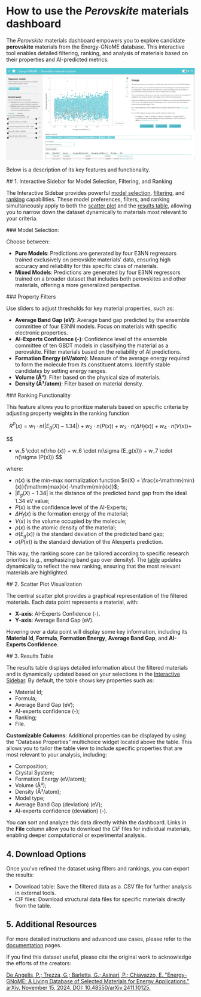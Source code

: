 # How to use the *Perovskite* materials dashboard

<div class="grid cards" markdown>

The *Perovskite* materials dashboard empowers you to explore candidate **perovskite** materials from the Energy-GNoME database. This interactive tool enables detailed filtering, ranking, and analysis of materials based on their properties and AI-predicted metrics.

</div>

<div class="grid cards" markdown>

![Web page](../../assets/perovskites/webpage.jpeg)

</div>

<div class="grid cards" markdown>

Below is a description of its key features and functionality.

</div>

<a name="sidebar">
## 1. Interactive Sidebar for Model Selection, Filtering, and Ranking
</a>

The Interactive Sidebar provides powerful [model selection](#models), [filtering](#filters), and [ranking](#ranking) capabilities. These model preferences, filters, and ranking simultaneously apply to both the [scatter plot](#plot) and the [results table](#table), allowing you to narrow down the dataset dynamically to materials most relevant to your criteria.

<a name="models">
### Model Selection:
</a>

Choose between:

* **Pure Models**: Predictions are generated by four E3NN regressors trained exclusively on perovskite materials' data, ensuring high accuracy and reliability for this specific class of materials.
* **Mixed Models**: Predictions are generated by four E3NN regressors trained on a broader dataset that includes both perovskites and other materials, offering a more generalized perspective.

<a name="filters">
### Property Filters
</a>

Use sliders to adjust thresholds for key material properties, such as:

* **Average Band Gap (eV)**: Average band gap predicted by the ensemble committee of four E3NN models. Focus on materials with specific electronic properties.
* **AI-Experts Confidence (-)**: Confidence level of the ensemble committee of ten GBDT models in classifying the material as a perovskite. Filter materials based on the reliability of AI predictions.
* **Formation Energy (eV/atom)**: Measure of the average energy required to form the molecule from its constituent atoms. Identify stable candidates by setting energy ranges.
* **Volume (Å³)**: Filter based on the physical size of materials.
* **Density (Å³/atom)**: Filter based on material density.

<a name="ranking">
### Ranking Functionality
</a>

This feature allows you to prioritize materials based on specific criteria by adjusting property weights in the ranking function

$$
R^P(x) = w_1 \cdot n(|E_g(X) - 1.34|) + w_2 \cdot n(P(x)) + w_3 \cdot n(\Delta H_f(x)) + w_4 \cdot n(V(x)) +
$$

$$
+ w_5 \cdot n(\rho (x)) + w_6 \cdot n(\sigma (E_g(x))) + w_7 \cdot n(\sigma (P(x)))
$$

where:

* $n(x)$ is the min-max normalization function $n(X) = \frac{x-\mathrm{min}(x)}{\mathrm{max}(x)-\mathrm{min}(x)}$;
* $|E_g(X) - 1.34|$ is the distance of the predicted band gap from the ideal 1.34 eV value;
* $P(x)$ is the confidence level of the AI-Experts;
* $\Delta H_f(x)$ is the formation energy of the material;
* $V(x)$ is the volume occupied by the molecule;
* $\rho (x)$ is the atomic density of the material;
* $\sigma (E_g(x))$ is the standard deviation of the predicted band gap;
* $\sigma (P(x))$ is the standard deviation of the AIexperts prediction.

This way, the ranking score can be tailored according to specific research priorities (e.g., emphasizing band gap over density).
The [table](#table) updates dynamically to reflect the new ranking, ensuring that the most relevant materials are highlighted.

<a name="plot">
## 2. Scatter Plot Visualization
</a>

The central scatter plot provides a graphical representation of the filtered materials.
Each data point represents a material, with:

* **X-axis**: AI-Experts Confidence (-).
* **Y-axis**: Average Band Gap (eV).

Hovering over a data point will display some key information, including its **Material Id**, **Formula**, **Formation Energy**, **Average Band Gap**, and **AI-Experts Confidence**.

<a name="table">
## 3. Results Table
</a>

The results table displays detailed information about the filtered materials and is dynamically updated based on your selections in the [Interactive Sidebar](#sidebar).
By default, the table shows key properties such as:

* Material Id;
* Formula;
* Average Band Gap (eV);
* AI-experts confidence (-);
* Ranking;
* File.

**Customizable Columns**: Additional properties can be displayed by using the "Database Properties" multichoice widget located above the table. This allows you to tailor the table view to include specific properties that are most relevant to your analysis, including:

* Composition;
* Crystal System;
* Formation Energy (eV/atom);
* Volume (Å³);
* Density (Å³/atom);
* Model type;
* Average Band Gap (deviation) (eV);
* AI-experts confidence (deviation) (-).

You can sort and analyze this data directly within the dashboard.
Links in the **File** column allow you to download the *CIF* files for individual materials, enabling deeper computational or experimental analysis.

## 4. Download Options

Once you've refined the dataset using filters and rankings, you can export the results:

* Download table: Save the filtered data as a .CSV file for further analysis in external tools.
* CIF files: Download structural data files for specific materials directly from the table.

## 5. Additional Resources

For more detailed instructions and advanced use cases, please refer to the [documentation](../../docs/index.md) pages.

If you find this dataset useful, please cite the original work to acknowledge the efforts of the creators:

[De Angelis, P.; Trezza, G.; Barletta, G.; Asinari, P.; Chiavazzo, E. "Energy-GNoME: A Living Database of Selected Materials for Energy Applications." arXiv, November 15, 2024. DOI: 10.48550/arXiv.2411.10125.](https://arxiv.org/abs/2411.10125)
